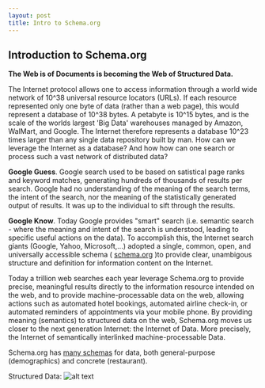 ```yaml
---
layout: post
title: Intro to Schema.org
---
```


Introduction to Schema.org
-----

**The Web is of Documents is becoming the Web of Structured Data.**

The Internet protocol allows one to access information through a world wide network of 10^38 universal resource locators (URLs). If each resource represented only one byte of data (rather than a web page), this would represent a database of 10^38 bytes. A petabyte is 10^15 bytes, and is the scale of the worlds largest 'Big Data' warehouses managed by Amazon, WalMart, and Google.  The Internet therefore represents a database 10^23 times larger than any single data repository built by man. How can we leverage the Internet as a database? And how how can one search or process such a vast network of distributed data?

**Google Guess**. Google search used to be based on satistical page ranks and keyword matches, generating hundreds of thousands of results per search. Google had no understanding of the meaning of the search terms, the intent of the search, nor the meaning of the statistically generated output of results.  It was up to the individual to sift through the results.

**Google Know**.  Today Google provides "smart" search (i.e. semantic search - where the meaning and intent of the search is understood, leading to specific useful actions on the data).  To accomplish this, the Internet search giants (Google, Yahoo, Microsoft,...) adopted a single, common, open, and universally accessible schema ( [schema.org](http://schema.org/) )to provide clear, unambigous structure and definition for information content on the Internet.  

Today a trillion web searches each year leverage Schema.org to provide precise, meaningful results directly to the information resource intended on the web, and to provide machine-processable data on the web, allowing actions such as automated hotel bookings, automated airline check-in,  or automated reminders of appointments via your mobile phone.  By providing meaning (semantics) to structured data on the web, Schema.org moves us closer to the next generation Internet:  the Internet of Data. More precisely, the Internet of semantically interlinked machine-processable Data.

Schema.org has [many schemas](http://schema.org/docs/schemas.html) for data, both general-purpose (demographics) and concrete (restaurant).

Structured Data: ![alt text](http://www.webseoanalytics.com/blog/wp-content/uploads/2013/07/Structured-Data-SEO-580x580.jpg "Structured Data Search Optimization")



